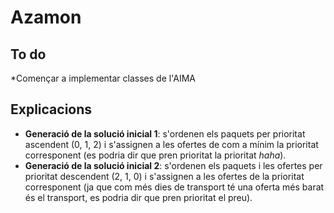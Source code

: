 # Azamon

## To do

*Començar a implementar classes de l'AIMA

## Explicacions

* **Generació de la solució inicial 1**: s'ordenen els paquets per prioritat ascendent (0, 1, 2) i s'assignen a les ofertes de com a mínim la prioritat corresponent (es podria dir que pren prioritat la prioritat *haha*).
* **Generació de la solució inicial 2**: s'ordenen els paquets i les ofertes per prioritat descendent (2, 1, 0) i s'assignen a les ofertes de la prioritat corresponent (ja que com més dies de transport té una oferta més barat és el transport, es podria dir que pren prioritat el preu).
